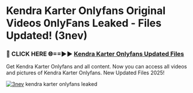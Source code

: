# Kendra Karter Onlyfans Original Videos 0nlyFans Leaked - Files Updated! (3nev)

<h3>🔴 CLICK HERE 🌐==►► <a href="https://tinyurl.com/brd5kh86" rel="nofollow">Kendra Karter Onlyfans Updated Files</a></h3>

Get Kendra Karter Onlyfans and all content. Now you can access all videos and pictures of Kendra Karter Onlyfans. New Updated Files 2025!

[![3nev](https://i.imgur.com/K7sEzmb.gif)](https://tinyurl.com/brd5kh86)
kendra karter onlyfans leaked